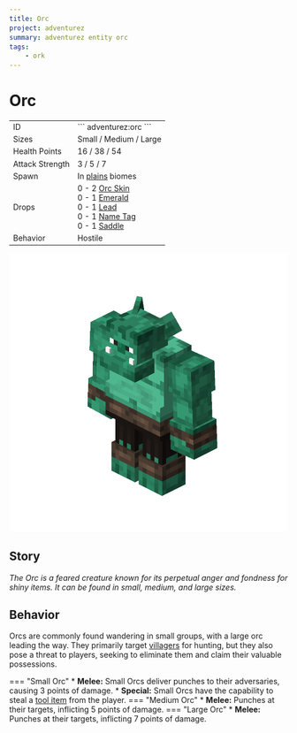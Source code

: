 ```yaml
---
title: Orc
project: adventurez
summary: adventurez entity orc
tags:
    - ork
---
```

# Orc
<div class="combi">
<div class="divthing">
<table class="tablething">
    <tbody>
        <tr>
            <td class="first-column">ID</td>
            <td class="second-column">
            ```
            adventurez:orc
            ```
            </td>
        </tr>
        <tr id="linear-top">
            <td class="first-column">Sizes</td>
            <td class="second-column">Small / Medium / Large</td>
        </tr>
        <tr id="linear-top">
            <td class="first-column">Health Points</td>
            <td class="second-column">16 / 38 / 54</td>
        </tr>
        <tr id="linear-top">
            <td class="first-column">Attack Strength</td>
            <td class="second-column">3 / 5 / 7</td>
        </tr>
        <tr id="linear-top">
            <td class="first-column">Spawn</td>
            <td class="second-column">In <a href="https://minecraft.fandom.com/wiki/Plains" target="_blank">plains</a> biomes</td>
        </tr>
        <tr id="linear-top">
            <td class="first-column">Drops</td>
            <td class="second-column">0 - 2 <a href="../../Items/Orc_Skin/">Orc Skin</a><br>0 - 1 <a href="https://minecraft.fandom.com/wiki/Emerald" target="_blank">Emerald</a><br>0 - 1 <a href="https://minecraft.fandom.com/wiki/Lead" target="_blank">Lead</a><br>0 - 1 <a href="https://minecraft.fandom.com/wiki/Name_Tag" target="_blank">Name Tag</a><br>0 - 1 <a href="https://minecraft.fandom.com/wiki/Saddle" target="_blank">Saddle</a></td>
        </tr>
        <tr id="linear-top">
            <td class="first-column">Behavior</td>
            <td class="second-column">Hostile</td>
        </tr>
    </tbody>
</table>
</div>
<div class="div-img-center">
<img src="../../../../assets/adventurez/entities/orc.png" loading="lazy" />
</div>
</div>

## Story

*The Orc is a feared creature known for its perpetual anger and fondness for shiny items. It can be found in small, medium, and large sizes.*

## Behavior

Orcs are commonly found wandering in small groups, with a large orc leading the way. They primarily target <a href="https://minecraft.fandom.com/wiki/Villager" target="_blank">villagers</a> for hunting, but they also pose a threat to players, seeking to eliminate them and claim their valuable possessions.

=== "Small Orc"
    * **Melee:** Small Orcs deliver punches to their adversaries, causing 3 points of damage.
    * **Special:** Small Orcs have the capability to steal a <a href="https://minecraft.fandom.com/wiki/Tool" target="_blank">tool item</a> from the player.
=== "Medium Orc"
    * **Melee:** Punches at their targets, inflicting 5 points of damage.
=== "Large Orc"
    * **Melee:** Punches at their targets, inflicting 7 points of damage.